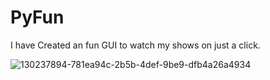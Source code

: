 # PyFun
I have Created an fun GUI to watch my shows on just a click.

![130237894-781ea94c-2b5b-4def-9be9-dfb4a26a4934](https://user-images.githubusercontent.com/83579165/162628098-460800cd-6ac6-4ebd-ab1f-41af9fd70507.png)
